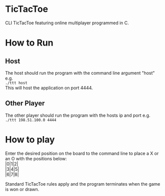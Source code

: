 # TicTacToe
CLI TicTacToe featuring online multiplayer programmed in C.

# How to Run
## Host
The host should run the program with the command line argument "host" e.g.  
```./ttt host```  
This will host the application on port 4444.  
## Other Player
The other player should run the program with the hosts ip and port e.g.  
```./ttt 198.51.100.0 4444```

# How to play
Enter the desired position on the board to the command line to place a X or an O with the positions below:  
|0|1|2|  
|3|4|5|  
|6|7|8|  

Standard TicTacToe rules apply and the program terminates when the game is won or drawn.
